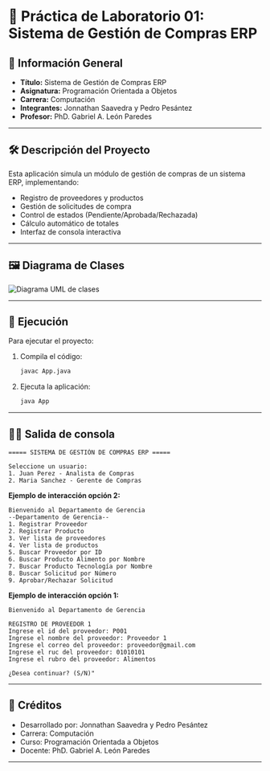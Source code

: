 # 🧪 Práctica de Laboratorio 01: Sistema de Gestión de Compras ERP

## 📌 Información General

- **Título:** Sistema de Gestión de Compras ERP
- **Asignatura:** Programación Orientada a Objetos
- **Carrera:** Computación
- **Integrantes:** Jonnathan Saavedra y Pedro Pesántez
- **Profesor:** PhD. Gabriel A. León Paredes

---

## 🛠️ Descripción del Proyecto

Esta aplicación simula un módulo de gestión de compras de un sistema ERP, implementando:

- Registro de proveedores y productos
- Gestión de solicitudes de compra
- Control de estados (Pendiente/Aprobada/Rechazada)
- Cálculo automático de totales
- Interfaz de consola interactiva

---

## 🖼️ Diagrama de Clases
![Diagrama UML de clases](https://github.com/Mathias-Anazco/interfazGraficaImagen/blob/main/DiagramaUMLInterfazPOO.jpg?raw=true)

---
## 🚀 Ejecución

Para ejecutar el proyecto:

1. Compila el código:
    ```bash
    javac App.java
    ```
2. Ejecuta la aplicación:
    ```bash
    java App
    ```

---

## 🧑‍💻 Salida de consola

```plaintext
===== SISTEMA DE GESTIÓN DE COMPRAS ERP =====

Seleccione un usuario:
1. Juan Perez - Analista de Compras
2. Maria Sanchez - Gerente de Compras
```
**Ejemplo de interacción opción 2:**
```plaintext
Bienvenido al Departamento de Gerencia
--Departamento de Gerencia--
1. Registrar Proveedor
2. Registrar Producto
3. Ver lista de proveedores
4. Ver lista de productos
5. Buscar Proveedor por ID
6. Buscar Producto Alimento por Nombre
7. Buscar Producto Tecnología por Nombre
8. Buscar Solicitud por Número
9. Aprobar/Rechazar Solicitud
```
**Ejemplo de interacción opción 1:**
```
Bienvenido al Departamento de Gerencia

REGISTRO DE PROVEEDOR 1
Ingrese el id del proveedor: P001
Ingrese el nombre del proveedor: Proveedor 1 
Ingrese el correo del proveedor: proveedor@gmail.com
Ingrese el ruc del proveedor: 01010101
Ingrese el rubro del proveedor: Alimentos
```
```plaintext
¿Desea continuar? (S/N)"
```
---
## 👥 Créditos

- Desarrollado por: Jonnathan Saavedra y Pedro Pesántez
- Carrera: Computación
- Curso: Programación Orientada a Objetos
- Docente: PhD. Gabriel A. León Paredes
---

